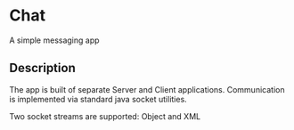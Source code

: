 # Chat

A simple messaging app

## Description

The app is built of separate Server and Client applications. 
Communication is implemented via standard java socket utilities. 

Two socket streams are supported: Object and XML
